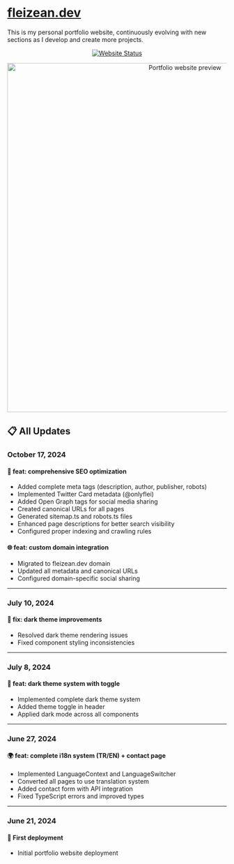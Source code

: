 # [fleizean.dev](https://fleizean.dev)
This is my personal portfolio website, continuously evolving with new sections as I develop and create more projects.

<p align="center">
  <a href="https://fleizean.netlify.app">
    <img src="https://img.shields.io/website?down_color=red&down_message=offline&up_color=green&up_message=online&url=https%3A//fleizean.dev" alt="Website Status"/>
  </a>
</p>

<p align="center">
  <img src="https://image.thum.io/get/width/800/crop/600/noanimate/https://fleizean.dev" alt="Portfolio website preview" width="800"/>
</p>

## 📋 All Updates

### October 17, 2024
#### 🚀 feat: comprehensive SEO optimization
- Added complete meta tags (description, author, publisher, robots)
- Implemented Twitter Card metadata (@onlyflei)
- Added Open Graph tags for social media sharing
- Created canonical URLs for all pages
- Generated sitemap.ts and robots.ts files
- Enhanced page descriptions for better search visibility
- Configured proper indexing and crawling rules

#### 🌐 feat: custom domain integration
- Migrated to fleizean.dev domain
- Updated all metadata and canonical URLs
- Configured domain-specific social sharing

---

### July 10, 2024
#### 🐛 fix: dark theme improvements
- Resolved dark theme rendering issues
- Fixed component styling inconsistencies

---

### July 8, 2024
#### 🌙 feat: dark theme system with toggle
- Implemented complete dark theme system
- Added theme toggle in header
- Applied dark mode across all components

---

### June 27, 2024
#### 🌍 feat: complete i18n system (TR/EN) + contact page
- Implemented LanguageContext and LanguageSwitcher
- Converted all pages to use translation system
- Added contact form with API integration
- Fixed TypeScript errors and improved types

---

### June 21, 2024
#### 🎉 First deployment
- Initial portfolio website deployment
